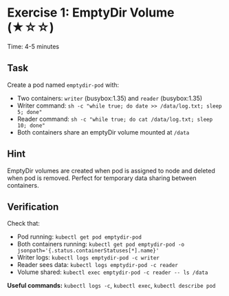 # Exercise 1: EmptyDir Volume (★☆☆)

Time: 4-5 minutes

## Task

Create a pod named `emptydir-pod` with:

- Two containers: `writer` (busybox:1.35) and `reader` (busybox:1.35)
- Writer command: `sh -c "while true; do date >> /data/log.txt; sleep 5; done"`
- Reader command: `sh -c "while true; do cat /data/log.txt; sleep 10; done"`
- Both containers share an emptyDir volume mounted at `/data`

## Hint

EmptyDir volumes are created when pod is assigned to node and deleted when pod is removed.
Perfect for temporary data sharing between containers.

## Verification

Check that:

- Pod running: `kubectl get pod emptydir-pod`
- Both containers running: `kubectl get pod emptydir-pod -o jsonpath='{.status.containerStatuses[*].name}'`
- Writer logs: `kubectl logs emptydir-pod -c writer`
- Reader sees data: `kubectl logs emptydir-pod -c reader`
- Volume shared: `kubectl exec emptydir-pod -c reader -- ls /data`

**Useful commands:** `kubectl logs -c`, `kubectl exec`, `kubectl describe pod`
